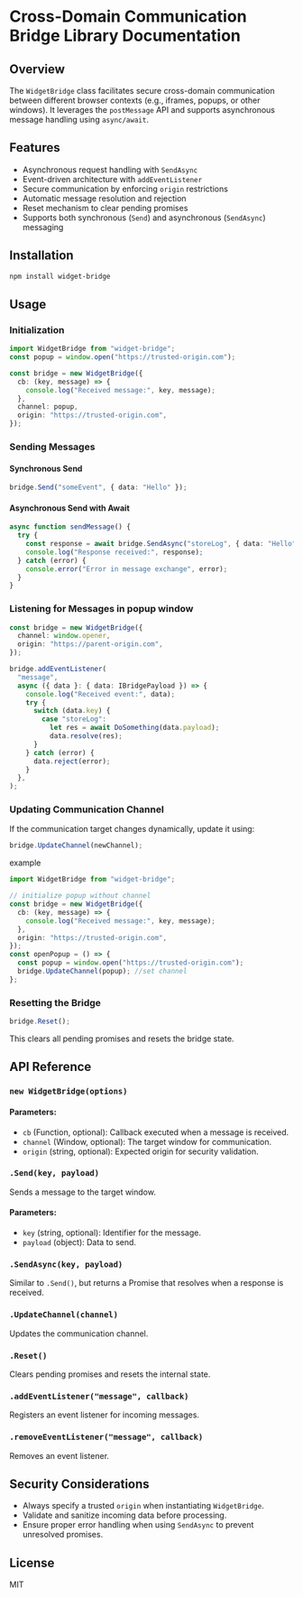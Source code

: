 # Cross-Domain Communication Bridge Library Documentation

## Overview

The `WidgetBridge` class facilitates secure cross-domain communication between different browser contexts (e.g., iframes, popups, or other windows). It leverages the `postMessage` API and supports asynchronous message handling using `async/await`.

## Features

- Asynchronous request handling with `SendAsync`
- Event-driven architecture with `addEventListener`
- Secure communication by enforcing `origin` restrictions
- Automatic message resolution and rejection
- Reset mechanism to clear pending promises
- Supports both synchronous (`Send`) and asynchronous (`SendAsync`) messaging

## Installation

```sh
npm install widget-bridge
```

## Usage

### Initialization

```ts
import WidgetBridge from "widget-bridge";
const popup = window.open("https://trusted-origin.com");

const bridge = new WidgetBridge({
  cb: (key, message) => {
    console.log("Received message:", key, message);
  },
  channel: popup,
  origin: "https://trusted-origin.com",
});
```

### Sending Messages

#### Synchronous Send

```ts
bridge.Send("someEvent", { data: "Hello" });
```

#### Asynchronous Send with Await

```ts
async function sendMessage() {
  try {
    const response = await bridge.SendAsync("storeLog", { data: "Hello" });
    console.log("Response received:", response);
  } catch (error) {
    console.error("Error in message exchange", error);
  }
}
```

### Listening for Messages in popup window

```ts
const bridge = new WidgetBridge({
  channel: window.opener,
  origin: "https://parent-origin.com",
});

bridge.addEventListener(
  "message",
  async ({ data }: { data: IBridgePayload }) => {
    console.log("Received event:", data);
    try {
      switch (data.key) {
        case "storeLog":
          let res = await DoSomething(data.payload);
          data.resolve(res);
      }
    } catch (error) {
      data.reject(error);
    }
  },
);
```

### Updating Communication Channel

If the communication target changes dynamically, update it using:

```ts
bridge.UpdateChannel(newChannel);
```

example

```ts
import WidgetBridge from "widget-bridge";

// initialize popup without channel
const bridge = new WidgetBridge({
  cb: (key, message) => {
    console.log("Received message:", key, message);
  },
  origin: "https://trusted-origin.com",
});
const openPopup = () => {
  const popup = window.open("https://trusted-origin.com");
  bridge.UpdateChannel(popup); //set channel
};
```

### Resetting the Bridge

```ts
bridge.Reset();
```

This clears all pending promises and resets the bridge state.

## API Reference

### `new WidgetBridge(options)`

#### Parameters:

- `cb` (Function, optional): Callback executed when a message is received.
- `channel` (Window, optional): The target window for communication.
- `origin` (string, optional): Expected origin for security validation.

### `.Send(key, payload)`

Sends a message to the target window.

#### Parameters:

- `key` (string, optional): Identifier for the message.
- `payload` (object): Data to send.

### `.SendAsync(key, payload)`

Similar to `.Send()`, but returns a Promise that resolves when a response is received.

### `.UpdateChannel(channel)`

Updates the communication channel.

### `.Reset()`

Clears pending promises and resets the internal state.

### `.addEventListener("message", callback)`

Registers an event listener for incoming messages.

### `.removeEventListener("message", callback)`

Removes an event listener.

## Security Considerations

- Always specify a trusted `origin` when instantiating `WidgetBridge`.
- Validate and sanitize incoming data before processing.
- Ensure proper error handling when using `SendAsync` to prevent unresolved promises.

## License

MIT
